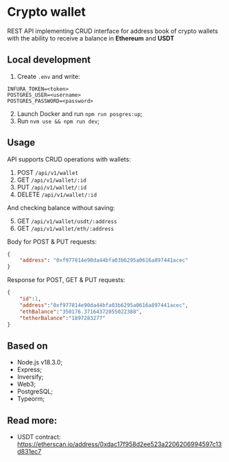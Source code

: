 # Crypto wallet
REST API implementing CRUD interface for address book of crypto wallets with the ability to receive a balance in **Ethereum** and **USDT**

## Local development
1. Create `.env` and write: 
```
INFURA_TOKEN=<token>
POSTGRES_USER=<username>
POSTGRES_PASSWORD=<password>
``` 
2. Launch Docker and run `npm run posgres:up`;
3. Run `nvm use && npm run dev`;

## Usage
API supports CRUD operations with wallets:
1. POST `/api/v1/wallet`
2. GET `/api/v1/wallet/:id`
3. PUT `/api/v1/wallet/:id`
4. DELETE `/api/v1/wallet/:id`

And checking balance without saving:

5. GET `/api/v1/wallet/usdt/:address`
6. GET `/api/v1/wallet/eth/:address`

Body for POST & PUT requests:
```json
{
    "address": "0xf977814e90da44bfa03b6295a0616a897441acec"
}
```
Response for POST, GET & PUT requests:
```json
{
    "id":1,
    "address":"0xf977814e90da44bfa03b6295a0616a897441acec",
    "ethBalance":"350176.37164372055022388",
    "tetherBalance":"1897283277"
}
```

## Based on
* Node.js v18.3.0;
* Express;
* Inversify;
* Web3;
* PostgreSQL;
* Typeorm;

## Read more:
* USDT contract:
https://etherscan.io/address/0xdac17f958d2ee523a2206206994597c13d831ec7